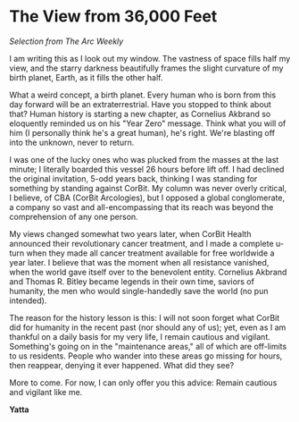 # The View from 36,000 Feet
*Selection from The Arc Weekly*

I am writing this as I look out my window. The vastness of space fills half my view, and the starry darkness beautifully frames the slight curvature of my birth planet, Earth, as it fills the other half.

What a weird concept, a birth planet. Every human who is born from this day forward will be an extraterrestrial. Have you stopped to think about that? Human history is starting a new chapter, as Cornelius Akbrand so eloquently reminded us on his "Year Zero" message. Think what you will of him (I personally think he's a great human), he's right. We're blasting off into the unknown, never to return.

I was one of the lucky ones who was plucked from the masses at the last minute; I literally boarded this vessel 26 hours before lift off. I had declined the original invitation, 5-odd years back, thinking I was standing for something by standing against CorBit. My column was never overly critical, I believe, of CBA (CorBit Arcologies), but I opposed a global conglomerate, a company so vast and all-encompassing that its reach was beyond the comprehension of any one person.

My views changed somewhat two years later, when CorBit Health announced their revolutionary cancer treatment, and I made a complete u-turn when they made all cancer treatment available for free worldwide a year later. I believe that was the moment when all resistance vanished, when the world gave itself over to the benevolent entity. Cornelius Akbrand and Thomas R. Bitley became legends in their own time, saviors of humanity, the men who would single-handedly save the world (no pun intended).

The reason for the history lesson is this: I will not soon forget what CorBit did for humanity in the recent past (nor should any of us); yet, even as I am thankful on a daily basis for my very life, I remain cautious and vigilant. Something's going on in the "maintenance areas," all of which are off-limits to us residents. People who wander into these areas go missing for hours, then reappear, denying it ever happened. What did they see?

More to come. For now, I can only offer you this advice: Remain cautious and vigilant like me.

__Yatta__
